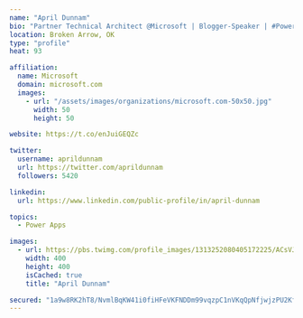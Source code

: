 ```yaml
---
name: "April Dunnam"
bio: "Partner Technical Architect @Microsoft | Blogger-Speaker | #PowerApps, #PowerAutomate, #Office365, #SharePoint | #WIT | #Karaoke Queen"
location: Broken Arrow, OK
type: "profile"
heat: 93

affiliation:
  name: Microsoft
  domain: microsoft.com
  images:
    - url: "/assets/images/organizations/microsoft.com-50x50.jpg"
      width: 50
      height: 50

website: https://t.co/enJuiGEQZc

twitter:
  username: aprildunnam
  url: https://twitter.com/aprildunnam
  followers: 5420

linkedin:
  url: https://www.linkedin.com/public-profile/in/april-dunnam

topics:
  - Power Apps

images:
  - url: https://pbs.twimg.com/profile_images/1313252080405172225/ACsVJFqU_400x400.jpg
    width: 400
    height: 400
    isCached: true
    title: "April Dunnam"

secured: "1a9w8RK2hT8/NvmlBqKW41i0fiHFeVKFNDDm99vqzpC1nVKqQpNfjwjzPU2KftmwaRA1w3uq7Wwt8h0llendf/qFKWW0pcIoM9HmjzAHS4314SfziwPMYByS0nfSunflQCW8hjuNfpASCEjlByhg53W5n4WoDAEoEOkRDbrkmLL1dINbjRwAsjIYOnCBpcmYSSZAViQ42DMwswhMjzE7COHYYSwVRzAYE7RI+Kahj0FkQ557QY5Cv9tkaxudRA3vvioibKbclT9gl4fxgk9MQ40ArlpTLIDjhmvfaQbJNYS0pJLw9yQ4cipFRq0AG7VxCTS6c3tDpf7q20Xf7aWYP/zK8lTCt4yUnhtFGn3V7OLaUKTgQb1NVpOif2TS1wJIwCC7yCtHmMvOh09RDAwOBI2kDVy3oX35mX02m3YqYjw=;zyGxyW/zKcLV+yVHetaoBg=="
---
```


